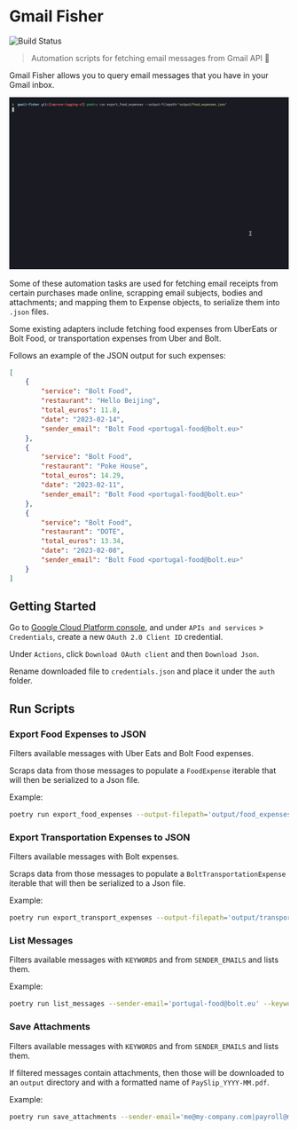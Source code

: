# Gmail Fisher

![Build Status](https://api.travis-ci.com/Vnepomuceno/gmail-fisher.svg?branch=master)

> Automation scripts for fetching email messages from Gmail API 🎣

Gmail Fisher allows you to query email messages that you have in your Gmail inbox.

![Script demo](docs/script-running-demo.gif)

Some of these automation tasks are used for fetching email receipts from certain purchases made online,
scrapping email subjects, bodies and attachments; and mapping them to Expense objects, to serialize them
into `.json` files.

Some existing adapters include fetching food expenses from UberEats or Bolt Food, or transportation
expenses from Uber and Bolt.

Follows an example of the JSON output for such expenses:

```json
[
    {
        "service": "Bolt Food",
        "restaurant": "Hello Beijing",
        "total_euros": 11.8,
        "date": "2023-02-14",
        "sender_email": "Bolt Food <portugal-food@bolt.eu>"
    },
    {
        "service": "Bolt Food",
        "restaurant": "Poke House",
        "total_euros": 14.29,
        "date": "2023-02-11",
        "sender_email": "Bolt Food <portugal-food@bolt.eu>"
    },
    {
        "service": "Bolt Food",
        "restaurant": "DOTE",
        "total_euros": 13.34,
        "date": "2023-02-08",
        "sender_email": "Bolt Food <portugal-food@bolt.eu>"
    }
]
```

## Getting Started

Go to [Google Cloud Platform console](https://console.cloud.google.com/apis/credentials), 
and under `APIs and services` > `Credentials`, create a new `OAuth 2.0 Client ID` credential.

Under `Actions`, click `Download OAuth client` and then `Download Json`.

Rename downloaded file to `credentials.json` and place it under the `auth` folder.

## Run Scripts

### Export Food Expenses to JSON

Filters available messages with Uber Eats and Bolt Food expenses.

Scraps data from those messages to populate a `FoodExpense` iterable that will then be serialized to a Json file.

Example:
```bash
poetry run export_food_expenses --output-filepath='output/food_expenses.json'
```

### Export Transportation Expenses to JSON

Filters available messages with Bolt expenses.

Scraps data from those messages to populate a `BoltTransportationExpense` iterable that will then be serialized to a Json file.

Example:
```bash
poetry run export_transport_expenses --output-filepath='output/transport_expenses.json'
```

### List Messages

Filters available messages with `KEYWORDS` and from `SENDER_EMAILS` and lists them.

Example:
```bash
poetry run list_messages --sender-email='portugal-food@bolt.eu' --keywords='Delivery'
```

### Save Attachments

Filters available messages with `KEYWORDS` and from `SENDER_EMAILS` and lists them.

If filtered messages contain attachments, then those will be downloaded
to an `output` directory and with a formatted name of `PaySlip_YYYY-MM.pdf`.

Example:
```bash
poetry run save_attachments --sender-email='me@my-company.com|payroll@my-company.com' --keywords='payslip'
```